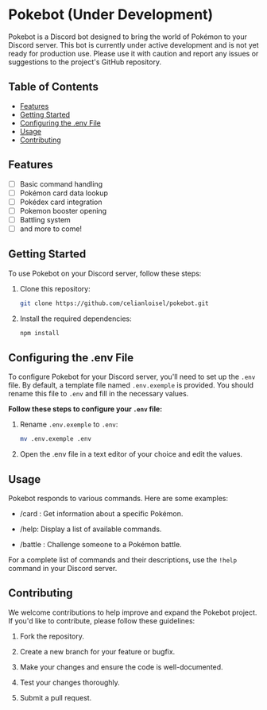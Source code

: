 # Pokebot (Under Development)

Pokebot is a Discord bot designed to bring the world of Pokémon to your Discord server. This bot is currently under
active development and is not yet ready for production use. Please use it with caution and report any issues or
suggestions to the project's GitHub repository.

## Table of Contents

- [Features](#features)
- [Getting Started](#getting-started)
- [Configuring the .env File](#configuring-the-env-file)
- [Usage](#usage)
- [Contributing](#contributing)

## Features

- [ ] Basic command handling
- [ ] Pokémon card data lookup
- [ ] Pokédex card integration
- [ ] Pokemon booster opening
- [ ] Battling system
- [ ] and more to come!

## Getting Started

To use Pokebot on your Discord server, follow these steps:

1. Clone this repository:

   ```sh
   git clone https://github.com/celianloisel/pokebot.git

2. Install the required dependencies:

   ```sh
   npm install

## Configuring the .env File

To configure Pokebot for your Discord server, you'll need to set up the `.env` file. By default, a template file
named `.env.exemple` is provided. You should rename this file to `.env` and fill in the necessary values.

**Follow these steps to configure your `.env` file:**

1. Rename `.env.exemple` to `.env`:

   ```sh
   mv .env.exemple .env

2. Open the .env file in a text editor of your choice and edit the values.

## Usage

Pokebot responds to various commands. Here are some examples:

- /card <pokemon-name>: Get information about a specific Pokémon.

- /help: Display a list of available commands.

- /battle <opponent>: Challenge someone to a Pokémon battle.

For a complete list of commands and their descriptions, use the `!help` command in your Discord server.

## Contributing

We welcome contributions to help improve and expand the Pokebot project. If you'd like to contribute, please follow
these guidelines:

1. Fork the repository.

2. Create a new branch for your feature or bugfix.

3. Make your changes and ensure the code is well-documented.

4. Test your changes thoroughly.

5. Submit a pull request.
